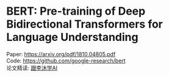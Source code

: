 # BERT: Pre-training of Deep Bidirectional Transformers for Language Understanding

Paper: https://arxiv.org/pdf/1810.04805.pdf <br/>
Code: https://github.com/google-research/bert <br/>
论文精读: [跟李沐学AI](https://www.bilibili.com/video/BV1PL411M7eQ?spm_id_from=333.999.0.0) <br/>
